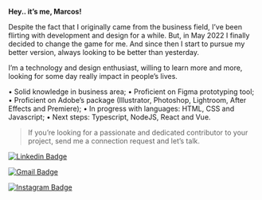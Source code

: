 <strong>Hey.. it’s me, Marcos!</strong>

Despite the fact that I originally came from the business field, I’ve been flirting with development and design for a while. But, in May 2022 I finally decided to change the game for me. And since then I start to pursue my better version, always looking to be better than yesterday.

I’m a technology and design enthusiast, willing to learn more and more, looking for some day really impact in people’s lives.

• Solid knowledge in business area;
• Proficient on Figma prototyping tool;
• Proficient on Adobe’s package (Illustrator, Photoshop, Lightroom, After Effects and Premiere);
• In progress with languages: HTML, CSS and Javascript;
• Next steps: Typescript, NodeJS, React and Vue.

> If you’re looking for a passionate and dedicated contributor to your project, send me a connection request and let’s talk.

[![Linkedin Badge](https://img.shields.io/badge/-Marcos%20Martins-6633cc?style=flat-square&logo=Linkedin&logoColor=white&link=https://www.linkedin.com/in/giovannalinda)](https://www.linkedin.com/in/smartinsmarcos/)

[![Gmail Badge](https://img.shields.io/badge/-eugiovannasouza@gmail.com-6633cc?style=flat-square&logo=Gmail&logoColor=white&link=mailto:eugiovannasouza@gmail.com)](mailto:eugiovannasouza@gmail.com)

[![Instagram Badge](https://img.shields.io/badge/-@oigiovannasouza-6633cc?style=flat-square&labelColor=6633cc&logo=instagram&logoColor=white&link=https://www.instagram.com/oigiovannasouza)](https://www.instagram.com/oigiovannasouza)
